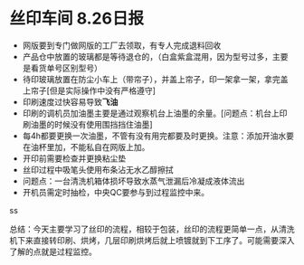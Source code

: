 # 丝印车间 8.26日报

- 网版要到专门做网版的工厂去领取，有专人完成退料回收
- 产品仓中放置的玻璃都是等待退仓的，（白盒紫盒混用，因为型号过多，主要是看货单号区别型号）
- 待印玻璃放置在防尘小车上（带帘子），并盖上帘子，印一架拿一架，拿完盖上帘子[但是实际操作中没有严格遵守]
-  印刷速度过快容易导致**飞油**
- 印刷的调机员加油墨主要是通过观察机台上油墨的余量。[问题点：机台上印刷油墨的时候没有使用围挡挡住油墨]
- 每4h都要更换一次油墨，不管有没有用完都要及时更换。注意：添加开油水要在油杯里加，不能私自在网版上加。
- 开印前需要检查并更换粘尘垫
- 丝印过程中吸笔头使用布条沾无水乙醇擦拭
- 问题点：一台清洗机箱体损坏导致水蒸气泄漏后冷凝成液体流出
- 开机员需定时抽检，中央QC要参与到过程监控中来。

ss

​	总结：今天主要学习了丝印的流程，相较于包装，丝印的流程更简单一点，从清洗机下来直接转印刷、烘烤，几层印刷烘烤后就上喷镀就到下工序了。可能需要深入了解的点就是过程监控。